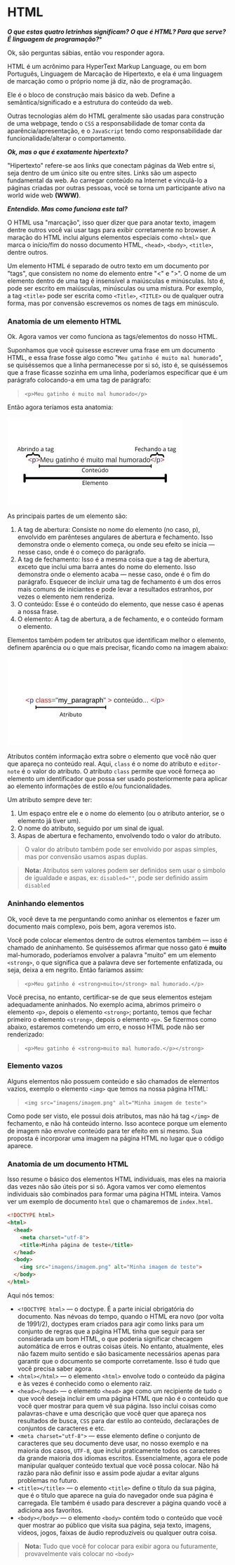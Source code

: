 # HTML

***O que estas quatro letrinhas significam? O que é HTML? Para que serve? É linguagem de programação?****

Ok, são perguntas sábias, então vou responder agora.

HTML é um acrônimo para HyperText Markup Language, ou em bom Português, Linguagem de Marcação de Hipertexto, e ela é uma linguagem de marcação como o próprio nome já diz, não de programação. 

Ele é o bloco de construção mais básico da web. Define a semântica/significado e a estrutura do conteúdo da web.

Outras tecnologias além do HTML geralmente são usadas para construção de uma webpage, tendo o ```CSS``` a responsabilidade de tomar conta da aparência/apresentação, e o ```JavaScript``` tendo como responsabilidade dar funcionalidade/alterar o comportamento.

***Ok, mas o que é exatamente hipertexto?***

"Hipertexto" refere-se aos links que conectam páginas da Web entre si, seja dentro de um único site ou entre sites. Links são um aspecto fundamental da web. Ao carregar conteúdo na Internet e vinculá-lo a páginas criadas por outras pessoas, você se torna um participante ativo na world wide web **(WWW)**.

***Entendido. Mas como funciona este tal?***

O HTML usa "marcação", isso quer dizer que para anotar texto, imagem dentre outros você vai usar tags para exibir corretamente no browser. A maração do HTML inclui alguns elementos especiais como ```<html>``` que marca o início/fim do nosso documento HTML, ```<head>```, ```<body>```, ```<title>```, dentre outros.

Um elemento HTML é separado de outro texto em um documento por "tags", que consistem no nome do elemento entre "<" e ">". O nome de um elemento dentro de uma tag é insensível a maiúsculas e minúsculas. Isto é, pode ser escrito em maiúsculas, minúsculas ou uma mistura. Por exemplo, a tag ```<title>``` pode ser escrita como ```<Title>```, ```<TITLE>``` ou de qualquer outra forma, mas por convensão escrevemos os nomes de tags em minúsculo.

### Anatomia de um elemento HTML

Ok. Agora vamos ver como funciona as tags/elementos do nosso HTML.

Suponhamos que você quisesse escrever uma frase em um documento HTML, e essa frase fosse algo como "```Meu gatinho é muito mal humorado```", se quiséssemos que a linha permanecesse por si só, isto é, se quiséssemos que a frase ficasse sozinha em uma linha, poderíamos especificar que é um parágrafo colocando-a em uma tag de parágrafo:

> ```<p>Meu gatinho é muito mal humorado</p>```

Então agora teríamos esta anatomia:

![anatomia do nosso paragrafo](./img/p_example.jpg)

As principais partes de um elemento são:

1. A tag de abertura: Consiste no nome do elemento (no caso, p), envolvido em parênteses angulares de abertura e fechamento. Isso demonstra onde o elemento começa, ou onde seu efeito se inicia — nesse caso, onde é o começo do parágrafo.
2. A tag de fechamento: Isso é a mesma coisa que a tag de abertura, exceto que inclui uma barra antes do nome do elemento. Isso demonstra onde o elemento acaba — nesse caso, onde é o fim do parágrafo. Esquecer de incluir uma tag de fechamento é um dos erros mais comuns de iniciantes e pode levar a resultados estranhos, por vezes o elemento nem renderiza.
3. O conteúdo: Esse é o conteúdo do elemento, que nesse caso é apenas a nossa frase.
4. O elemento: A tag de abertura, a de fechamento, e o conteúdo formam o elemento.

Elementos também podem ter atributos que identificam melhor o elemento, definem aparência ou o que mais precisar, ficando como na imagem abaixo:

![Elemento com atributo class](./img/attr_example.jpg)

Atributos contém informação extra sobre o elemento que você não quer que apareça no conteúdo real. Aqui, ```class``` é o nome do atributo e ```editor-note``` é o valor do atributo. O atributo ```class``` permite que você forneça ao elemento um identificador que possa ser usado posteriormente para aplicar ao elemento informações de estilo e/ou funcionalidades.

Um atributo sempre deve ter:

1. Um espaço entre ele e o nome do elemento (ou o atributo anterior, se o elemento já tiver um).
2. O nome do atributo, seguido por um sinal de igual.
3. Aspas de abertura e fechamento, envolvendo todo o valor do atributo.

> O valor do atributo também pode ser envolvido por aspas simples, mas por convensão usamos aspas duplas.

> **Nota:** Atributos sem valores podem ser definidos sem usar o simbolo de igualdade e aspas, ex: ```disabled=""```, pode ser definido assim ```disabled```


### Aninhando elementos

Ok, você deve ta me perguntando como aninhar os elementos e fazer um documento mais complexo, pois bem, agora veremos isto.

Você pode colocar elementos dentro de outros elementos também — isso é chamado de aninhamento. Se quiséssemos afirmar que nosso gato é **muito** mal-humorado, poderíamos envolver a palavra "muito" em um elemento ```<strong>```, o que significa que a palavra deve ser fortemente enfatizada, ou seja, deixa a em negrito. Então faríamos assim:

> ```<p>Meu gatinho é <strong>muito</strong> mal humorado.</p>```

Você precisa, no entanto, certificar-se de que seus elementos estejam adequadamente aninhados. No exemplo acima, abrimos primeiro o elemento ```<p>```, depois o elemento ```<strong>```; portanto, temos que fechar primeiro o elemento ```<strong>```, depois o elemento ```<p>```. Se fizermos como abaixo, estaremos cometendo um erro, e nosso HTML pode não ser renderizado:

> ```<p>Meu gatinho é <strong>muito mal humorado.</p></strong>```

### Elemento vazos

Alguns elementos não possuem conteúdo e são chamados de elementos vazios, exemplo o elemento ```<img>``` que temos na nossa página HTML:

> ```<img src="imagens/imagem.png" alt="Minha imagem de teste">```

Como pode ser visto, ele possui dois atributos, mas não há tag ```</img>``` de fechamento, e não há conteúdo interno. Isso acontece porque um elemento de imagem não envolve conteúdo para ter efeito em si mesmo. Sua proposta é incorporar uma imagem na página HTML no lugar que o código aparece.

### Anatomia de um documento HTML

Isso resume o básico dos elementos HTML individuais, mas eles na maioria das vezes não são úteis por si só. Agora vamos ver como elementos individuais são combinados para formar uma página HTML inteira. Vamos ver um exemplo de documento ```html``` que o chamaremos de ```index.html```.

```html
<!DOCTYPE html>
<html>
  <head>
    <meta charset="utf-8">
    <title>Minha página de teste</title>
  </head>
  <body>
    <img src="imagens/imagem.png" alt="Minha imagem de teste">
  </body>
</html>
```

Aqui nós temos:

- ```<!DOCTYPE html>``` — o doctype. É a parte inicial obrigatória do documento. Nas névoas do tempo, quando o HTML era novo (por volta de 1991/2), doctypes eram criados para agir como links para um conjunto de regras que a página HTML tinha que seguir para ser considerada um bom HTML, o que poderia significar checagem automática de erros e outras coisas úteis. No entanto, atualmente, eles não fazem muito sentido e são basicamente necessários apenas para garantir que o documento se comporte corretamente. Isso é tudo que você precisa saber agora.
- ```<html></html>``` — o elemento ```<html>``` envolve todo o conteúdo da página e às vezes é conhecido como o elemento raiz.
- ```<head></head>``` — o elemento ```<head>``` age como um recipiente de tudo o que você deseja incluir em uma página HTML que não é o conteúdo que você quer mostrar para quem vê sua página. Isso inclui coisas como palavras-chave e uma descrição que você quer que apareça nos resultados de busca, ```CSS``` para dar estilo ao conteúdo, declarações de conjuntos de caracteres e etc.
- ```<meta charset="utf-8">``` — esse elemento define o conjunto de caracteres que seu documento deve usar, no nosso exemplo e na maioria dos casos, ```UTF-8```, que inclui praticamente todos os caracteres da grande maioria dos idiomas escritos. Essencialmente, agora ele pode manipular qualquer conteúdo textual que você possa colocar. Não há razão para não definir isso e assim pode ajudar a evitar alguns problemas no futuro.
- ```<title></title>``` — o elemento ```<title>``` define o título da sua página, que é o título que aparece na guia do navegador onde sua página é carregada. Ele também é usado para descrever a página quando você a adiciona aos favoritos.
- ```<body></body>``` — o elemento ```<body>``` contém todo o conteúdo que você quer mostrar ao público que visita sua página, seja texto, imagens, vídeos, jogos, faixas de áudio reproduzíveis ou qualquer outra coisa.

> **Nota:** Tudo que você for colocar para exibir agora ou futuramente, provavelmente vais colocar no ```<body>```
